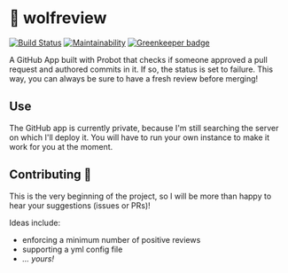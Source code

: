 # :wolf: wolfreview
[![Build Status](https://travis-ci.org/Raul6469/wolfreview.svg?branch=master)](https://travis-ci.org/Raul6469/wolfreview)
[![Maintainability](https://api.codeclimate.com/v1/badges/f22935e1b4f69b52b0a6/maintainability)](https://codeclimate.com/github/Raul6469/wolfreview/maintainability)
[![Greenkeeper badge](https://badges.greenkeeper.io/Raul6469/wolfreview.svg)](https://greenkeeper.io/)

A GitHub App built with Probot that checks if someone approved a pull request and authored commits in it. If so, the status is set to failure. This way, you can always be sure to have a fresh review before merging!

## Use

The GitHub app is currently private, because I'm still searching the server on which I'll deploy it. You will have to run your own instance to make it work for you at the moment.

## Contributing :tada:
This is the very beginning of the project, so I will be more than happy to hear your suggestions (issues or PRs)!

Ideas include:
  - enforcing a minimum number of positive reviews
  - supporting a yml config file
  - _... yours!_
